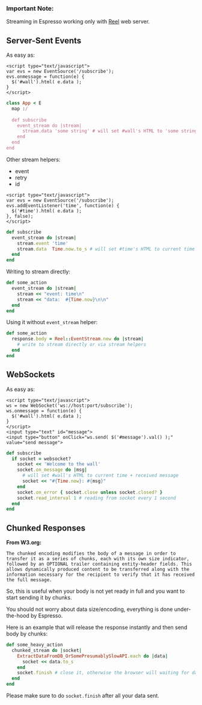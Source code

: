 ### Important Note:

Streaming in Espresso working only with [Reel](https://github.com/celluloid/reel) web server.

## Server-Sent Events

As easy as:

```
<script type="text/javascript">
var evs = new EventSource('/subscribe');
evs.onmessage = function(e) { 
  $('#wall').html( e.data );
}
</script>
```

```ruby
class App < E
  map :/
  
  def subscribe
    event_stream do |stream|
      stream.data 'some string' # will set #wall's HTML to 'some string'
    end
  end
end
```

Other stream helpers:

  - event
  - retry
  - id


```
<script type="text/javascript">
var evs = new EventSource('/subscribe');
evs.addEventListener('time', function(e) { 
  $('#time').html( e.data );
}, false);
</script>
```

```ruby
def subscribe
  event_stream do |stream|
    stream.event 'time'
    stream.data  Time.now.to_s # will set #time's HTML to current time
  end
end
```

Writing to stream directly:

```ruby
def some_action
  event_stream do |stream|
    stream << "event: time\n"
    stream << "data:  #{Time.now}\n\n"
  end
end
```

Using it without `event_stream` helper:


```ruby
def some_action
  response.body = Reel::EventStream.new do |stream|
    # write to stream directly or via stream helpers
  end
end
```


## WebSockets

As easy as:

```
<script type="text/javascript">
ws = new WebSocket('ws://host:port/subscribe');
ws.onmessage = function(e) {
  $('#wall').html( e.data );
}
</script>
<input type="text" id="message">
<input type="button" onClick="ws.send( $('#message').val() );" value="send message">
```

```ruby
def subscribe
  if socket = websocket?
    socket << 'Welcome to the wall'
    socket.on_message do |msg|
      # will set #wall's HTML to current time + received message
      socket << "#{Time.now}: #{msg}"
    end
    socket.on_error { socket.close unless socket.closed? }
    socket.read_interval 1 # reading from socket every 1 second
  end
end
```


## Chunked Responses

**From W3.org:**

```
The chunked encoding modifies the body of a message in order to transfer it as a series of chunks, each with its own size indicator, followed by an OPTIONAL trailer containing entity-header fields. This allows dynamically produced content to be transferred along with the information necessary for the recipient to verify that it has received the full message.
```

So, this is useful when your body is not yet ready in full and you want to start sending it by chunks.

You should not worry about data size/encoding, everything is done under-the-hood by Espresso.

Here is an example that will release the response instantly and then send body by chunks:

```ruby
def some_heavy_action
  chunked_stream do |socket|
    ExtractDataFromDB_OrSomePresumablySlowAPI.each do |data|
      socket << data.to_s
    end
    socket.finish # close it, otherwise the browser will waiting for data forever
  end
end
```

Please make sure to do `socket.finish` after all your data sent.








